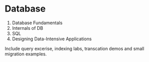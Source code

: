 # Database

1. Database Fundamentals 
2. Internals of DB
3. SQL 
4. Designing Data-Intensive Applications

Include query excerise, indexing labs, transcation demos and small migration examples.